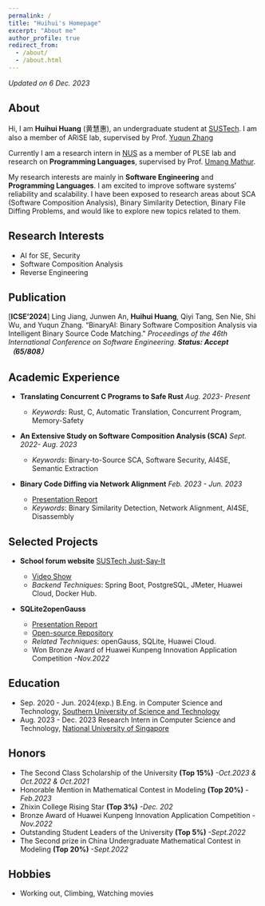 ```yaml
---
permalink: /
title: "Huihui's Homepage"
excerpt: "About me"
author_profile: true
redirect_from: 
  - /about/
  - /about.html
---
```


*Updated on 6 Dec. 2023*

## About

Hi, I am **Huihui Huang** (黄慧惠), an undergraduate student at [SUSTech](https://www.sustech.edu.cn/en/). I am also a member of ARiSE lab, supervised by Prof. [Yuqun Zhang](https://zhangyuqun.github.io/index.html)

Currently I am a research intern in [NUS](https://www.nus.edu.sg/) as a member of PLSE lab and research on **Programming Languages**, supervised by Prof. [Umang Mathur](https://www.comp.nus.edu.sg/~umathur/).

My research interests are mainly in **Software Engineering** and **Programming Languages**. I am excited to improve software systems’ reliability and scalability. I have been exposed to research areas about SCA (Software Composition Analysis), Binary Similarity Detection, Binary File Diffing Problems, and would like to explore new topics related to them.

## Research Interests

- AI for SE, Security
- Software Composition Analysis
- Reverse Engineering

## Publication

 [**ICSE’2024**] Ling Jiang, Junwen An, **Huihui Huang**, Qiyi Tang, Sen Nie, Shi Wu, and Yuqun Zhang. “BinaryAI: Binary Software Composition Analysis via Intelligent Binary Source Code Matching." *Proceedings of the 46th International Conference on Software Engineering*. ***Status: Accept （65/808）***

## Academic Experience
- **Translating Concurrent C Programs to Safe Rust** *Aug. 2023- Present*
  - *Keywords*: Rust, C, Automatic Translation, Concurrent Program, Memory-Safety

- **An Extensive Study on Software Composition Analysis (SCA)** *Sept. 2022- Aug. 2023*
  - *Keywords*: Binary-to-Source SCA, Software Security, AI4SE, Semantic Extraction

- **Binary Code Diffing via Network Alignment** *Feb. 2023 - Jun. 2023*
  - [Presentation Report](https://huihuihuang.top/files/binary_diffing_report.pdf)
  - *Keywords*: Binary Similarity Detection, Network Alignment, AI4SE, Disassembly


## Selected Projects

- **School forum website** [SUSTech Just-Say-It](https://sus-tech-say-it-frontend-pehx.vercel.app/)
  - [Video Show](https://www.bilibili.com/video/BV1ts4y1k74Y/)
  - *Backend Techniques*: Spring Boot, PostgreSQL, JMeter, Huawei Cloud, Docker Hub.
 
- **SQLite2openGauss** 
  - [Presentation Report](https://huihuihuang.top/files/SQLite2openGauss.pdf)
  - [Open-source Repository](https://github.com/SnowCharmQ/SQLite2openGauss)
  - *Related Techniques*: openGauss, SQLite, Huawei Cloud.
  - Won Bronze Award of Huawei Kunpeng Innovation Application Competition *-Nov.2022*
 
## Education

- Sep. 2020 - Jun. 2024(exp.)    B.Eng. in Computer Science and Technology, [Southern University of Science and Technology](https://www.sustech.edu.cn/en/)
- Aug. 2023 - Dec. 2023    Research Intern in Computer Science and Technology, [National University of Singapore](https://www.nus.edu.sg/)

## Honors

- The Second Class Scholarship of the University **(Top 15%)** *-Oct.2023 & Oct.2022 & Oct.2021*
- Honorable Mention in Mathematical Contest in Modeling **(Top 20%)** *-Feb.2023*
- Zhixin College Rising Star **(Top 3%)** *-Dec. 202*
- Bronze Award of Huawei Kunpeng Innovation Application Competition *-Nov.2022*
- Outstanding Student Leaders of the University **(Top 5%)** *-Sept.2022*
- The Second prize in China Undergraduate Mathematical Contest in Modeling **(Top 20%)** *-Sept.2022*


## Hobbies

- Working out, Climbing, Watching movies



